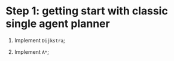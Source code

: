 # Step 1: getting start with classic single agent planner

1. Implement `Dijkstra`;

2. Implement `A*`;
